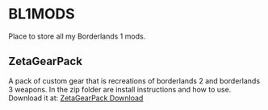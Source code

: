 # BL1MODS
Place to store all my Borderlands 1 mods.

## ZetaGearPack
A pack of custom gear that is recreations of borderlands 2 and borderlands 3 weapons. In the zip folder are install instructions and how to use.
Download it at:
[ZetaGearPack Download](https://github.com/ZetaDaemon/BL1MODS/raw/711528a1b57f8500ef70da27667b9a4617bbd8ac/ZetaGearPack/ZetaGearPack.zip)
